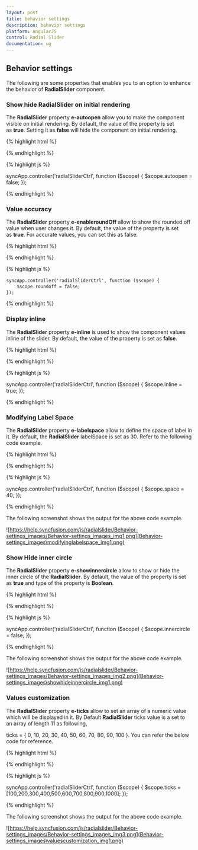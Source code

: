 ```yaml
---
layout: post
title: behavior settings
description: behavior settings
platform: AngularJS
control: Radial Slider
documentation: ug
---
```


## Behavior settings

The following are some properties that enables you to an option to enhance the behavior of **RadialSlider** component.

### Show hide RadialSlider on initial rendering

The **RadialSlider** property **e-autoopen** allow you to make the component visible on initial rendering. By default, the value of the property is set as **true**. Setting it as **false** will hide the component on initial rendering.

{% highlight html %}


<div id="angularRadialSlider" ej-radialslider e-autoopen="autoopen" e-innercircleimageurl="http://js.syncfusion.com/demos/web/content/images/radialslider/chevron-right.png"></div>


{% endhighlight %}



{% highlight js %}

syncApp.controller('radialSliderCtrl', function ($scope) {
        $scope.autoopen = false;
    });


{% endhighlight %}


### Value accuracy

The **RadialSlider** property **e-enableroundOff** allow to show the rounded off value when user changes it. By default, the value of the property is set as **true**. For accurate values, you can set this as false.

{% highlight html %}


<div id="angularRadialSlider" ej-radialslider e-enableroundoff="roundoff" innercircleimageurl="http://js.syncfusion.com/demos/web/content/images/radialslider/chevron-right.png"></div>


{% endhighlight %}



{% highlight js %}


    syncApp.controller('radialSliderCtrl', function ($scope) {
        $scope.roundoff = false;
    });


{% endhighlight %}


### Display inline

The **RadialSlider** property **e-inline** is used to show the component values inline of the slider. By default, the value of the property is set as **false**.

{% highlight html %}


<div id="angularRadialSlider" ej-radialslider e-inline="inline" innercircleimageurl="http://js.syncfusion.com/demos/web/content/images/radialslider/chevron-right.png"></div>



{% endhighlight %}



{% highlight js %}


   syncApp.controller('radialSliderCtrl', function ($scope) {
        $scope.inline = true;
    });


{% endhighlight %}



### Modifying Label Space

The **RadialSlider** property **e-labelspace** allow to define the space of label in it. By default, the **RadialSlider** labelSpace is set as 30. Refer to the following code example.



{% highlight html %}


<div id="angularRadialSlider" ej-radialslider e-labelspace="space" innercircleimageurl="http://js.syncfusion.com/demos/web/content/images/radialslider/chevron-right.png"></div>



{% endhighlight %}



{% highlight js %}


   syncApp.controller('radialSliderCtrl', function ($scope) {
        $scope.space = 40;
    });


{% endhighlight %}



The following screenshot shows the output for the above code example.

![https://help.syncfusion.com/js/radialslider/Behavior-settings_images/Behavior-settings_images_img1.png](Behavior-settings_images\modifyinglabelspace_img1.png)

### Show Hide inner circle

The **RadialSlider** property **e-showinnercircle** allow to show or hide the inner circle of the **RadialSlider**. By default, the value of the property is set as **true** and type of the property is **Boolean**.

{% highlight html %}


<div id="angularRadialSlider" ej-radialslider e-showinnercircle="innercircle" innercircleimageurl="http://js.syncfusion.com/demos/web/content/images/radialslider/chevron-right.png"></div>



{% endhighlight %}



{% highlight js %}


   syncApp.controller('radialSliderCtrl', function ($scope) {
        $scope.innercircle = false;
    });


{% endhighlight %}



The following screenshot shows the output for the above code example.

![https://help.syncfusion.com/js/radialslider/Behavior-settings_images/Behavior-settings_images_img2.png](Behavior-settings_images\showhideinnercircle_img1.png)

### Values customization

The **RadialSlider** property **e-ticks** allow to set an array of a numeric value which will be displayed in it. By Default **RadialSlider** ticks value is a set to an array of length 11 as following,

ticks = { 0, 10, 20, 30, 40, 50, 60, 70, 80, 90, 100 }. You can refer the below code for reference.



{% highlight html %}



<div id="angularRadialSlider" ej-radialslider e-ticks="ticks" innercircleimageurl="http://js.syncfusion.com/demos/web/content/images/radialslider/chevron-right.png"></div>



{% endhighlight %}



{% highlight js %}


   syncApp.controller('radialSliderCtrl', function ($scope) {
        $scope.ticks = [100,200,300,400,500,600,700,800,900,1000];
    });


{% endhighlight %}



The following screenshot shows the output for the above code example.

![https://help.syncfusion.com/js/radialslider/Behavior-settings_images/Behavior-settings_images_img3.png](Behavior-settings_images\valuescustomization_img1.png)

